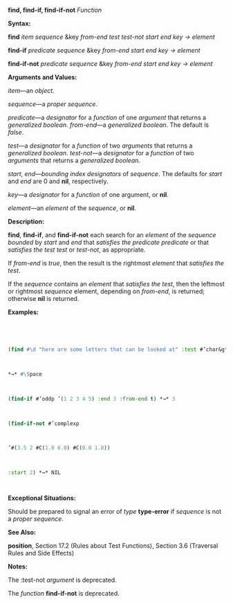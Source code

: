 **find, find-if, find-if-not** *Function* 



**Syntax:** 



**find** *item sequence* &amp;key *from-end test test-not start end key → element* 



**find-if** *predicate sequence* &amp;key *from-end start end key → element* 



**find-if-not** *predicate sequence* &amp;key *from-end start end key → element* 



**Arguments and Values:** 



*item*—an *object*. 



*sequence*—a *proper sequence*. 



*predicate*—a *designator* for a *function* of one *argument* that returns a *generalized boolean*. *from-end*—a *generalized boolean*. The default is *false*. 



*test*—a *designator* for a *function* of two *arguments* that returns a *generalized boolean*. *test-not*—a *designator* for a *function* of two *arguments* that returns a *generalized boolean*. 



*start*, *end*—*bounding index designators* of *sequence*. The defaults for *start* and *end* are 0 and **nil**, respectively. 



*key*—a *designator* for a *function* of one argument, or **nil**. 



*element*—an *element* of the *sequence*, or **nil**. 







 



 



**Description:** 



**find**, **find-if**, and **find-if-not** each search for an *element* of the *sequence bounded* by *start* and *end* that *satisfies the predicate predicate* or that *satisfies the test test* or *test-not*, as appropriate. 



If *from-end* is *true*, then the result is the rightmost *element* that *satisfies the test*. 



If the *sequence* contains an *element* that *satisfies the test*, then the leftmost or rightmost *sequence* element, depending on *from-end*, is returned; otherwise **nil** is returned. 



**Examples:**
```lisp
 



(find #\d "here are some letters that can be looked at" :test #’char&gt;) 



*→* #\Space 



(find-if #’oddp ’(1 2 3 4 5) :end 3 :from-end t) *→* 3 



(find-if-not #’complexp 



’#(3.5 2 #C(1.0 0.0) #C(0.0 1.0)) 



:start 2) *→* NIL 




```
**Exceptional Situations:** 



Should be prepared to signal an error of *type* **type-error** if *sequence* is not a *proper sequence*. 



**See Also:** 



**position**, Section 17.2 (Rules about Test Functions), Section 3.6 (Traversal Rules and Side Effects) 



**Notes:** 



The :test-not *argument* is deprecated. 



The *function* **find-if-not** is deprecated. 



